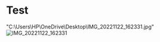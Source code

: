 # Test
"C:\Users\HP\OneDrive\Desktop\IMG_20221122_162331.jpg"
![IMG_20221122_162331](https://user-images.githubusercontent.com/101449513/203947877-5a92c127-3248-4e30-8d9c-6ba75bb61ef4.jpg)
